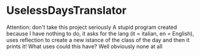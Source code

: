 # UselessDaysTranslator
Attention: don't take this project seriously 
A stupid program created because I have nothing to do, it asks for the lang (it = italian, en = English), uses reflection to create a new istance of the class of the day and then it prints it!
What uses could this have? Well obviously none at all

